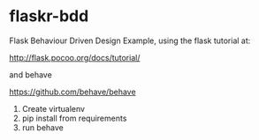 flaskr-bdd
==========

Flask Behaviour Driven Design Example, using the flask tutorial at:

http://flask.pocoo.org/docs/tutorial/

and behave

https://github.com/behave/behave

1. Create virtualenv
2. pip install from requirements
3. run behave

